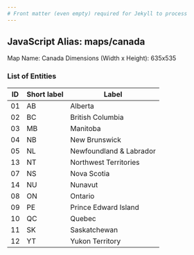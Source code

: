 ```yaml
---
# Front matter (even empty) required for Jekyll to process
---
```


## JavaScript Alias: maps/canada

Map Name: Canada
Dimensions (Width x Height): 635x535





### List of Entities

ID | Short label | Label
---|---|---|
01|AB|Alberta
02|BC|British Columbia
03|MB|Manitoba
04|NB|New Brunswick
05|NL|Newfoundland & Labrador
13|NT|Northwest Territories
07|NS|Nova Scotia
14|NU|Nunavut
08|ON|Ontario
09|PE|Prince Edward Island
10|QC|Quebec
11|SK|Saskatchewan
12|YT|Yukon Territory

